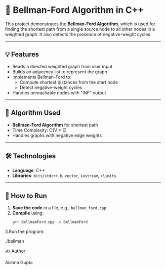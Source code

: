 # 🔄 Bellman-Ford Algorithm in C++

This project demonstrates the **Bellman-Ford Algorithm**, which is used for finding the shortest path from a single source node to all other nodes in a weighted graph. It also detects the presence of negative-weight cycles.

---

## 💡 Features

- Reads a directed weighted graph from user input
- Builds an adjacency list to represent the graph
- Implements Bellman-Ford to:
  - Compute shortest distances from the start node
  - Detect negative-weight cycles
- Handles unreachable nodes with "INF" output

---

## 🧠 Algorithm Used

- **Bellman-Ford Algorithm** for shortest path
- Time Complexity: O(V * E)
- Handles graphs with negative edge weights

---

## 🛠️ Technologies

- **Language**: C++
- **Libraries**: `bits/stdc++.h`, `vector`, `iostream`, `climits`

---

## 🚀 How to Run

1. **Save the code** in a file, e.g., `bellman_ford.cpp`
2. **Compile** using:
   ```bash
   g++ BellmanFord.cpp -o BellmanFord
3.Run the program:

   ./bellman

   
✍️ Author

Aishna Gupta
